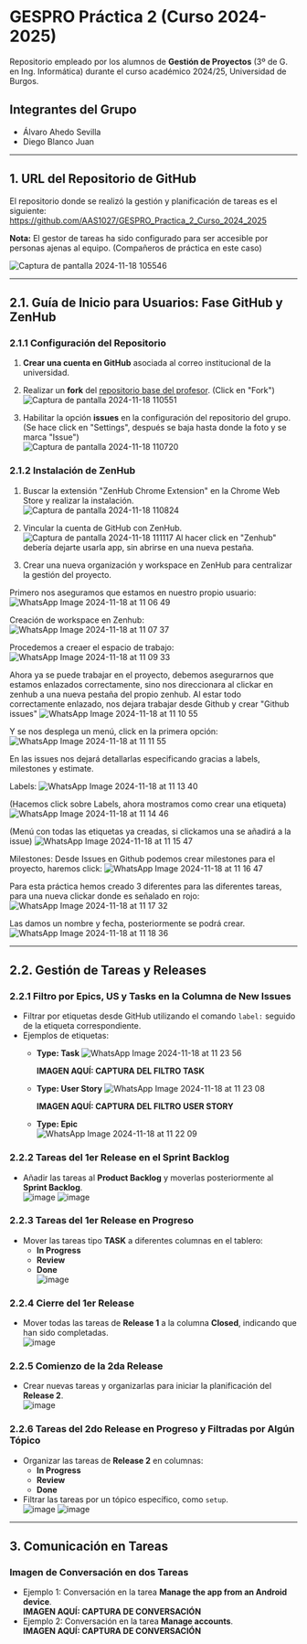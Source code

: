 # GESPRO Práctica 2 (Curso 2024-2025)

Repositorio empleado por los alumnos de **Gestión de Proyectos** (3º de G. en Ing. Informática) durante el curso académico 2024/25, Universidad de Burgos.

## Integrantes del Grupo
- Álvaro Ahedo Sevilla
- Diego Blanco Juan

---

## 1. URL del Repositorio de GitHub
El repositorio donde se realizó la gestión y planificación de tareas es el siguiente:  
https://github.com/AAS1027/GESPRO_Practica_2_Curso_2024_2025

**Nota:** El gestor de tareas ha sido configurado para ser accesible por personas ajenas al equipo. (Compañeros de práctica en este caso)

![Captura de pantalla 2024-11-18 105546](https://github.com/user-attachments/assets/cd869fc7-6e0e-4d23-9704-805e55b74405)

---

## 2.1. Guía de Inicio para Usuarios: Fase GitHub y ZenHub


### 2.1.1 Configuración del Repositorio
1. **Crear una cuenta en GitHub** asociada al correo institucional de la universidad.
2. Realizar un **fork** del [repositorio base del profesor](https://github.com/miguelbl-ubu/GESPRO_Practica_2_Curso_2024_2025).  (Click en "Fork")
![Captura de pantalla 2024-11-18 110551](https://github.com/user-attachments/assets/2c2e0a0a-67c4-4287-b6d6-be2f0532310f)
   
3. Habilitar la opción **issues** en la configuración del repositorio del grupo.
   (Se hace click en "Settings", después se baja hasta donde la foto y se marca "Issue")  
![Captura de pantalla 2024-11-18 110720](https://github.com/user-attachments/assets/e7316904-431c-4eab-98ce-42c4f9b18d30)

### 2.1.2 Instalación de ZenHub
1. Buscar la extensión "ZenHub Chrome Extension" en la Chrome Web Store y realizar la instalación.  
![Captura de pantalla 2024-11-18 110824](https://github.com/user-attachments/assets/f18256df-5417-45b1-bf16-73f74501aa24)


2. Vincular la cuenta de GitHub con ZenHub.
![Captura de pantalla 2024-11-18 111117](https://github.com/user-attachments/assets/f001c07b-ab8d-4696-ae94-25f16c298ec4)
Al hacer click en "Zenhub" debería dejarte usarla app, sin abrirse en una nueva pestaña.


3. Crear una nueva organización y workspace en ZenHub para centralizar la gestión del proyecto.

Primero nos aseguramos que estamos en nuestro propio usuario: 
![WhatsApp Image 2024-11-18 at 11 06 49](https://github.com/user-attachments/assets/04927f70-2ee8-47a2-8812-b7f482ea5034)

Creación de workspace en Zenhub:
![WhatsApp Image 2024-11-18 at 11 07 37](https://github.com/user-attachments/assets/23ef0f1e-4416-4955-91f9-16c719936a58)

Procedemos a creaer el espacio de trabajo: 
![WhatsApp Image 2024-11-18 at 11 09 33](https://github.com/user-attachments/assets/40f12c1d-5b28-4670-8bd7-9c3236bd9379)

Ahora ya se puede trabajar en el proyecto, debemos asegurarnos que estamos enlazados correctamente, sino nos direccionara al clickar en zenhub a una nueva pestaña del propio zenhub. Al estar todo correctamente enlazado, nos dejara trabajar desde Github y crear "Github issues"
![WhatsApp Image 2024-11-18 at 11 10 55](https://github.com/user-attachments/assets/1b58a10c-deb6-415d-8d2a-c4a57ee456b0)

Y se nos desplega un menú, click en la primera opción:
![WhatsApp Image 2024-11-18 at 11 11 55](https://github.com/user-attachments/assets/d3354632-0859-4b88-9e21-713f8d7315c4)

En las issues nos dejará detallarlas especificando gracias a labels, milestones y estimate.

Labels:
![WhatsApp Image 2024-11-18 at 11 13 40](https://github.com/user-attachments/assets/cb90f146-5be8-4385-aa50-7e1e185ce13b)

(Hacemos click sobre Labels, ahora mostramos como crear una etiqueta)
![WhatsApp Image 2024-11-18 at 11 14 46](https://github.com/user-attachments/assets/59f028eb-7948-41c5-ba52-0ec7e4df6f61)

(Menú con todas las etiquetas ya creadas, si clickamos una se añadirá a la issue)
![WhatsApp Image 2024-11-18 at 11 15 47](https://github.com/user-attachments/assets/9fdf1371-f19c-4a05-8802-66aa30382c5d)

Milestones:
Desde Issues en Github podemos crear milestones para el proyecto, haremos click:
![WhatsApp Image 2024-11-18 at 11 16 47](https://github.com/user-attachments/assets/7e7f0469-fe3e-4588-8851-0a4a71748987)

Para esta práctica hemos creado 3 diferentes para las diferentes tareas, para una nueva clickar donde es señalado en rojo:
![WhatsApp Image 2024-11-18 at 11 17 32](https://github.com/user-attachments/assets/734d33a8-95b0-4d85-b9cd-d3469f8580c5)

Las damos un nombre y fecha, posteriormente se podrá crear.
![WhatsApp Image 2024-11-18 at 11 18 36](https://github.com/user-attachments/assets/f6b73034-6c2d-4192-848c-990eede8fd45)




---

## 2.2. Gestión de Tareas y Releases

### 2.2.1 Filtro por Epics, US y Tasks en la Columna de New Issues 
- Filtrar por etiquetas desde GitHub utilizando el comando `label:` seguido de la etiqueta correspondiente.
- Ejemplos de etiquetas:
  - **Type: Task**
![WhatsApp Image 2024-11-18 at 11 23 56](https://github.com/user-attachments/assets/49a9285a-0797-4407-9753-420c07461487)


    **IMAGEN AQUÍ: CAPTURA DEL FILTRO TASK**
  - **Type: User Story**
    ![WhatsApp Image 2024-11-18 at 11 23 08](https://github.com/user-attachments/assets/c3458995-9bf5-45c9-9e80-a3d1cdbfafaf)

    **IMAGEN AQUÍ: CAPTURA DEL FILTRO USER STORY**
  - **Type: Epic**    
![WhatsApp Image 2024-11-18 at 11 22 09](https://github.com/user-attachments/assets/9e2dd25b-7759-46b9-a278-0efc4f0a09db)


### 2.2.2 Tareas del 1er Release en el Sprint Backlog 
- Añadir las tareas al **Product Backlog** y moverlas posteriormente al **Sprint Backlog**.  
![image](https://github.com/user-attachments/assets/3d57edd0-847a-4844-b207-51547f620daa)
![image](https://github.com/user-attachments/assets/9dc932fd-89a3-4179-954f-4f496b7d5098)


### 2.2.3 Tareas del 1er Release en Progreso 
- Mover las tareas tipo **TASK** a diferentes columnas en el tablero:
  - **In Progress**
  - **Review**
  - **Done**  
![image](https://github.com/user-attachments/assets/566b4773-0d77-4a36-92d3-aedbb3e466cd)

### 2.2.4 Cierre del 1er Release 
- Mover todas las tareas de **Release 1** a la columna **Closed**, indicando que han sido completadas.  
![image](https://github.com/user-attachments/assets/20ffce73-6d3e-498a-b1a3-2fc93ff197f3)

### 2.2.5 Comienzo de la 2da Release 
- Crear nuevas tareas y organizarlas para iniciar la planificación del **Release 2**.  
![image](https://github.com/user-attachments/assets/9ebeb253-8352-4630-aff3-5ac7f427f0c1)

### 2.2.6 Tareas del 2do Release en Progreso y Filtradas por Algún Tópico 
- Organizar las tareas de **Release 2** en columnas:  
  - **In Progress**
  - **Review**
  - **Done**
- Filtrar las tareas por un tópico específico, como `setup`.  
![image](https://github.com/user-attachments/assets/763e37f2-9dff-4ddc-ace1-6de54bb079ed)
![image](https://github.com/user-attachments/assets/961fbccb-0d45-40b9-85cc-3f09015df597)

---

## 3. Comunicación en Tareas

###  Imagen de Conversación en dos Tareas 
- Ejemplo 1: Conversación en la tarea **Manage the app from an Android device**.  
  **IMAGEN AQUÍ: CAPTURA DE CONVERSACIÓN**
- Ejemplo 2: Conversación en la tarea **Manage accounts**.  
  **IMAGEN AQUÍ: CAPTURA DE CONVERSACIÓN**


